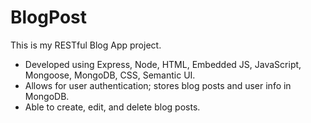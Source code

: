 # BlogPost
This is my RESTful Blog App project. 
* Developed using Express, Node, HTML, Embedded JS, JavaScript, Mongoose, MongoDB, CSS, Semantic UI.
* Allows for user authentication; stores blog posts and user info in MongoDB.
* Able to create, edit, and delete blog posts.
